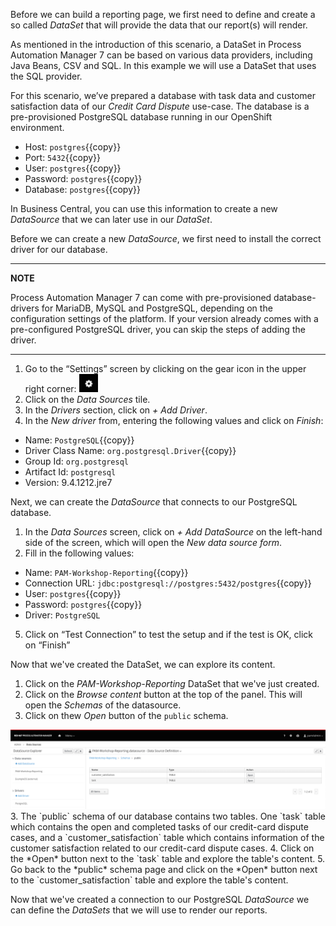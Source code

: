 Before we can build a reporting page, we first need to define and create a so called *DataSet* that will provide the data that our report(s) will render.

As mentioned in the introduction of this scenario, a DataSet in Process Automation Manager 7 can be based on various data providers, including Java Beans, CSV and SQL. In this example we will use a DataSet that uses the SQL provider.

For this scenario, we’ve prepared a database with task data and customer satisfaction data of our *Credit Card Dispute* use-case. The database is a pre-provisioned PostgreSQL database running in our OpenShift environment.

* Host: `postgres`{{copy}}
* Port: `5432`{{copy}}
* User: `postgres`{{copy}}
* Password: `postgres`{{copy}}
* Database: `postgres`{{copy}}

In Business Central, you can use this information to create a new *DataSource* that we can later use in our *DataSet*.

Before we can create a new *DataSource*, we first need to install the correct driver for our database.

---
**NOTE**

Process Automation Manager 7 can come with pre-provisioned database-drivers for MariaDB, MySQL and PostgreSQL, depending on the configuration settings of the platform. If your version already comes with a pre-configured PostgreSQL driver, you can skip the steps of adding the driver.

---

1. Go to the “Settings” screen by clicking on the gear icon in the upper right corner: <img src="../../assets/middleware/rhpam-7-workshop/gear-icon.png" width="30" />
2. Click on the *Data Sources* tile.
3. In the *Drivers* section, click on *+ Add Driver*.
4. In the *New driver* from, entering the following values and click on *Finish*:
  * Name: `PostgreSQL`{{copy}}
  * Driver Class Name: `org.postgresql.Driver`{{copy}}
  * Group Id: `org.postgresql`
  * Artifact Id: `postgresql`
  * Version: 9.4.1212.jre7

Next, we can create the *DataSource* that connects to our PostgreSQL database.

1. In the *Data Sources* screen, click on *+ Add DataSource* on the left-hand side of the screen, which will open the *New data source form*.
4. Fill in the following values:
  * Name: `PAM-Workshop-Reporting`{{copy}}
  * Connection URL: `jdbc:postgresql://postgres:5432/postgres`{{copy}}
  * User: `postgres`{{copy}}
  * Password: `postgres`{{copy}}
  * Driver: `PostgreSQL`
5. Click on “Test Connection” to test the setup and if the test is OK, click on “Finish”

Now that we've created the DataSet, we can explore its content.

1. Click on the *PAM-Workshop-Reporting* DataSet that we've just created.
2. Click on the *Browse content* button at the top of the panel. This will open the *Schemas* of the datasource.
3. Click on thew *Open* button of the `public` schema.
<img src="../../assets/middleware/rhpam-7-workshop/pam-enablement-dataset-explore.png" width="600" />
3. The `public` schema of our database contains two tables. One `task` table which contains the open and completed tasks of our credit-card dispute cases, and a `customer_satisfaction` table which contains information of the customer satisfaction related to our credit-card dispute cases.
4. Click on the *Open* button next to the `task` table and explore the table's content.
5. Go back to the *public* schema page and click on the *Open* button next to the `customer_satisfaction` table and explore the table's content.

Now that we've created a connection to our PostgreSQL *DataSource* we can define the *DataSets* that we will use to render our reports.
